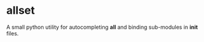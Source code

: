 allset
======

A small python utility for autocompleting __all__ and binding sub-modules in __init__ files.
